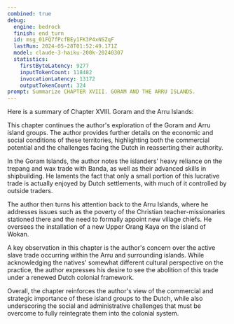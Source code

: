 ```yaml
---
combined: true
debug:
  engine: bedrock
  finish: end_turn
  id: msg_01FQ7fPcfBEy1FK3P4xNSZqF
  lastRun: 2024-05-28T01:52:49.171Z
  model: claude-3-haiku-200k-20240307
  statistics:
    firstByteLatency: 9277
    inputTokenCount: 118482
    invocationLatency: 13172
    outputTokenCount: 324
prompt: Summarize CHAPTER XVIII. GORAM AND THE ARRU ISLANDS.
---
```


Here is a summary of Chapter XVIII. Goram and the Arru Islands:

This chapter continues the author's exploration of the Goram and Arru island groups. The author provides further details on the economic and social conditions of these territories, highlighting both the commercial potential and the challenges facing the Dutch in reasserting their authority.

In the Goram Islands, the author notes the islanders' heavy reliance on the trepang and wax trade with Banda, as well as their advanced skills in shipbuilding. He laments the fact that only a small portion of this lucrative trade is actually enjoyed by Dutch settlements, with much of it controlled by outside traders.

The author then turns his attention back to the Arru Islands, where he addresses issues such as the poverty of the Christian teacher-missionaries stationed there and the need to formally appoint new village chiefs. He oversees the installation of a new Upper Orang Kaya on the island of Wokan.

A key observation in this chapter is the author's concern over the active slave trade occurring within the Arru and surrounding islands. While acknowledging the natives' somewhat different cultural perspective on the practice, the author expresses his desire to see the abolition of this trade under a renewed Dutch colonial framework.

Overall, the chapter reinforces the author's view of the commercial and strategic importance of these island groups to the Dutch, while also underscoring the social and administrative challenges that must be overcome to fully reintegrate them into the colonial system.